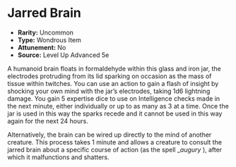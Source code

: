 # Jarred Brain

- **Rarity:** Uncommon
- **Type:** Wondrous Item
- **Attunement:** No
- **Source:** Level Up Advanced 5e

A humanoid brain floats in formaldehyde within this glass and iron jar, the electrodes protruding from its lid sparking on occasion as the mass of tissue within twitches. You can use an action to gain a flash of insight by shocking your own mind with the jar’s electrodes, taking 1d6 lightning damage. You gain 5 expertise dice to use on Intelligence checks made in the next minute, either individually or up to as many as 3 at a time. Once the jar is used in this way the sparks recede and it cannot be used in this way again for the next 24 hours. 

Alternatively, the brain can be wired up directly to the mind of another creature. This process takes 1 minute and allows a creature to consult the jarred brain about a specific course of action (as the spell __augury_ ), after which it malfunctions and shatters.
